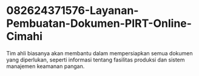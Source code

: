 # 082624371576-Layanan-Pembuatan-Dokumen-PIRT-Online-Cimahi
Tim ahli biasanya akan membantu dalam mempersiapkan semua dokumen yang diperlukan, seperti informasi tentang fasilitas produksi dan sistem manajemen keamanan pangan.
